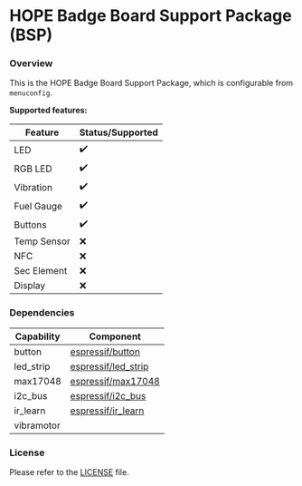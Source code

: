 # HOPE Badge Board Support Package (BSP)

### Overview

This is the HOPE Badge Board Support Package, which is configurable from `menuconfig`.

**Supported features:**

|   Feature   | Status/Supported |
|-------------|------------------|
| LED         |:heavy_check_mark:|
| RGB LED     |:heavy_check_mark:|
| Vibration   |:heavy_check_mark:|
| Fuel Gauge  |:heavy_check_mark:|
| Buttons     |:heavy_check_mark:|
| Temp Sensor |       :x:        |
| NFC         |       :x:        |
| Sec Element |       :x:        |
| Display     |       :x:        |

### Dependencies

|  Capability |                                                   Component                                                  |
|-------------|--------------------------------------------------------------------------------------------------------------|
| button      |[espressif/button](https://components.espressif.com/components/espressif/button)                              |
| led_strip   |[espressif/led_strip](https://components.espressif.com/components/espressif/led_strip)                           |
| max17048    |[espressif/max17048](https://components.espressif.com/components/espressif/max17048)                            |
| i2c_bus     |[espressif/i2c_bus](https://components.espressif.com/components/espressif/i2c_bus)                             |
| ir_learn    |[espressif/ir_learn](https://components.espressif.com/components/espressif/ir_learn)                            |
| vibramotor  |                                                                                                              |

### License

Please refer to the [LICENSE](LICENSE) file.
